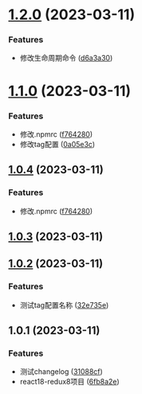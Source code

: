 # [1.2.0](https://github.com/18355166248/diff-react-test/compare/1.1.0...1.2.0) (2023-03-11)


### Features

* 修改生命周期命令 ([d6a3a30](https://github.com/18355166248/diff-react-test/commit/d6a3a30701d31e368cb10ca288c09237d705b050))



# [1.1.0](https://github.com/18355166248/diff-react-test/compare/1.0.3...1.1.0) (2023-03-11)


### Features

* 修改.npmrc ([f764280](https://github.com/18355166248/diff-react-test/commit/f764280264ea8b31c0eca786a05f534f5df75b9d))
* 修改tag配置 ([0a05e3c](https://github.com/18355166248/diff-react-test/commit/0a05e3c154228e37236757287c9a8369e1b42f4d))



## [1.0.4](https://github.com/18355166248/diff-react-test/compare/1.0.3...1.0.4) (2023-03-11)


### Features

* 修改.npmrc ([f764280](https://github.com/18355166248/diff-react-test/commit/f764280264ea8b31c0eca786a05f534f5df75b9d))



## [1.0.3](https://github.com/18355166248/diff-react-test/compare/1.0.2...1.0.3) (2023-03-11)



## [1.0.2](https://github.com/18355166248/diff-react-test/compare/v1.0.1...v1.0.2) (2023-03-11)


### Features

* 测试tag配置名称 ([32e735e](https://github.com/18355166248/diff-react-test/commit/32e735e0dc8a174e1785104501dadf5e27635c99))



## 1.0.1 (2023-03-11)


### Features

* 测试changelog ([31088cf](https://github.com/18355166248/diff-react-test/commit/31088cf3bbca143912aed53375ecd04b724da333))
* react18-redux8项目 ([6fb8a2e](https://github.com/18355166248/diff-react-test/commit/6fb8a2e1405916b22dea5ae6abff557086f38b2b))



